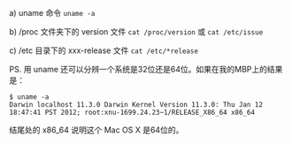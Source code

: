 a) uname 命令 `uname -a`

b) /proc 文件夹下的 version 文件 `cat /proc/version` 或 `cat /etc/issue`

c) /etc 目录下的 xxx-release 文件 `cat /etc/*release`

PS. 用 uname 还可以分辨一个系统是32位还是64位。如果在我的MBP上的结果是：

    $ uname -a
    Darwin localhost 11.3.0 Darwin Kernel Version 11.3.0: Thu Jan 12 18:47:41 PST 2012; root:xnu-1699.24.23~1/RELEASE_X86_64 x86_64

结尾处的 x86_64 说明这个 Mac OS X 是64位的。